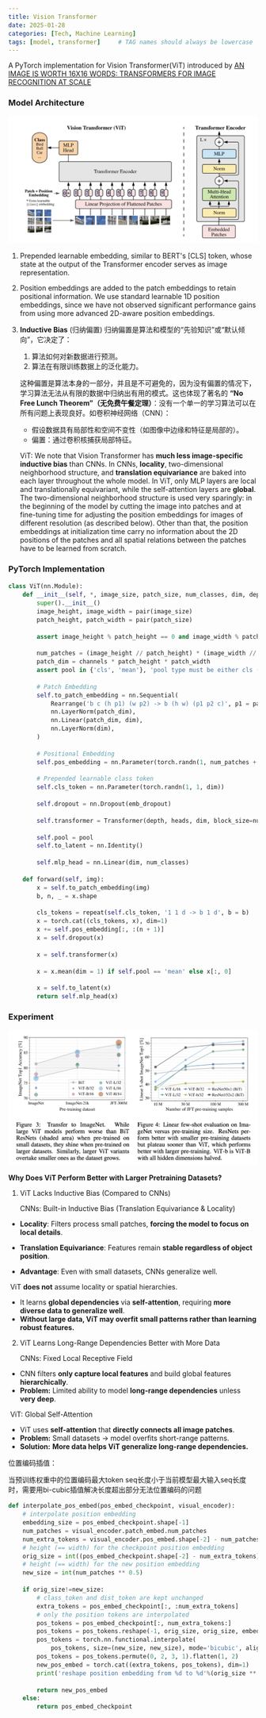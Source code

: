 ```yaml
---
title: Vision Transformer
date: 2025-01-28
categories: [Tech, Machine Learning]
tags: [model, transformer]     # TAG names should always be lowercase
---
```


A PyTorch implementation for Vision Transformer(ViT) introduced by [AN IMAGE IS WORTH 16X16 WORDS: TRANSFORMERS FOR IMAGE RECOGNITION AT SCALE](https://arxiv.org/pdf/2010.11929)

### Model Architecture

![vit](/assets/images/vit.png)

1. Prepended learnable embedding, similar to BERT's [CLS] token, whose state at the output of the Transformer encoder serves as image representation.

2. Position embeddings are added to the patch embeddings to retain positional information. We use standard learnable 1D position embeddings, since we have not observed significant performance gains from using more advanced 2D-aware position embeddings.

3. **Inductive Bias** (归纳偏置) 归纳偏置是算法和模型的“先验知识”或“默认倾向”，它决定了：

   1. 算法如何对新数据进行预测。
   2. 算法在有限训练数据上的泛化能力。

   这种偏置是算法本身的一部分，并且是不可避免的，因为没有偏置的情况下，学习算法无法从有限的数据中归纳出有用的模式。这也体现了著名的 **“No Free Lunch Theorem”（无免费午餐定理）**：没有一个单一的学习算法可以在所有问题上表现良好。如卷积神经网络（CNN）：

   - 假设数据具有局部性和空间不变性（如图像中边缘和特征是局部的）。
   - 偏置：通过卷积核捕获局部特征。

   ViT: We note that Vision Transformer has **much less image-specific inductive bias** than CNNs. In CNNs, **locality**, two-dimensional neighborhood structure, and **translation equivariance** are baked into each layer throughout the whole model. In ViT, only MLP layers are local and translationally equivariant, while the self-attention layers are **global**. The two-dimensional neighborhood structure is used very sparingly: in the beginning of the model by cutting the image into patches and at fine-tuning time for adjusting the position embeddings for images of different resolution (as described below). Other than that, the position embeddings at initialization time carry no information about the 2D positions of the patches and all spatial relations between the patches have to be learned from scratch.

### PyTorch Implementation

```python
class ViT(nn.Module):
    def __init__(self, *, image_size, patch_size, num_classes, dim, depth, heads, pool = 'cls', channels = 3, dim_head = 64, dropout = 0., emb_dropout = 0.):
        super().__init__()
        image_height, image_width = pair(image_size)
        patch_height, patch_width = pair(patch_size)

        assert image_height % patch_height == 0 and image_width % patch_width == 0, 'Image dimensions must be divisible by the patch size.'

        num_patches = (image_height // patch_height) * (image_width // patch_width)
        patch_dim = channels * patch_height * patch_width
        assert pool in {'cls', 'mean'}, 'pool type must be either cls (cls token) or mean (mean pooling)'
        
        # Patch Embedding
        self.to_patch_embedding = nn.Sequential(
            Rearrange('b c (h p1) (w p2) -> b (h w) (p1 p2 c)', p1 = patch_height, p2 = patch_width),
            nn.LayerNorm(patch_dim),
            nn.Linear(patch_dim, dim),
            nn.LayerNorm(dim),
        )

        # Positional Embedding  
        self.pos_embedding = nn.Parameter(torch.randn(1, num_patches + 1, dim))
        
        # Prepended learnable class token
        self.cls_token = nn.Parameter(torch.randn(1, 1, dim))
        
        self.dropout = nn.Dropout(emb_dropout)

        self.transformer = Transformer(depth, heads, dim, block_size=num_patches)

        self.pool = pool
        self.to_latent = nn.Identity()

        self.mlp_head = nn.Linear(dim, num_classes)

    def forward(self, img):
        x = self.to_patch_embedding(img)
        b, n, _ = x.shape

        cls_tokens = repeat(self.cls_token, '1 1 d -> b 1 d', b = b)
        x = torch.cat((cls_tokens, x), dim=1)
        x += self.pos_embedding[:, :(n + 1)]
        x = self.dropout(x)

        x = self.transformer(x)

        x = x.mean(dim = 1) if self.pool == 'mean' else x[:, 0]

        x = self.to_latent(x)
        return self.mlp_head(x)
```

### Experiment

![exp](/assets/images/vit_exp.png)

**Why Does ViT Perform Better with Larger Pretraining Datasets?**

1. ViT Lacks Inductive Bias (Compared to CNNs)

   CNNs: Built-in Inductive Bias (Translation Equivariance & Locality)

- **Locality**: Filters process small patches, **forcing the model to focus on local details**.
- **Translation Equivariance**: Features remain **stable regardless of object position**.

- **Advantage**: Even with small datasets, CNNs generalize well.

​		ViT **does not** assume locality or spatial hierarchies.

- It learns **global dependencies** via **self-attention**, requiring **more diverse data to generalize well**.
- **Without large data, ViT may overfit small patterns rather than learning robust features.**

2. ViT Learns Long-Range Dependencies Better with More Data

   CNNs: Fixed Local Receptive Field

- CNN filters **only capture local features** and build global features **hierarchically**.
- **Problem:** Limited ability to model **long-range dependencies** unless **very deep**.

​		ViT: Global Self-Attention

- ViT uses **self-attention** that **directly connects all image patches**.
- **Problem:** Small datasets → model overfits short-range patterns.
- **Solution:** **More data helps ViT generalize long-range dependencies.**





位置编码插值：

当预训练权重中的位置编码最大token seq长度小于当前模型最大输入seq长度时，需要用bi-cubic插值解决长度超出部分无法位置编码的问题

```python
def interpolate_pos_embed(pos_embed_checkpoint, visual_encoder):        
    # interpolate position embedding
    embedding_size = pos_embed_checkpoint.shape[-1]
    num_patches = visual_encoder.patch_embed.num_patches
    num_extra_tokens = visual_encoder.pos_embed.shape[-2] - num_patches
    # height (== width) for the checkpoint position embedding
    orig_size = int((pos_embed_checkpoint.shape[-2] - num_extra_tokens) ** 0.5)
    # height (== width) for the new position embedding
    new_size = int(num_patches ** 0.5)

    if orig_size!=new_size:
        # class_token and dist_token are kept unchanged
        extra_tokens = pos_embed_checkpoint[:, :num_extra_tokens]
        # only the position tokens are interpolated
        pos_tokens = pos_embed_checkpoint[:, num_extra_tokens:]
        pos_tokens = pos_tokens.reshape(-1, orig_size, orig_size, embedding_size).permute(0, 3, 1, 2)
        pos_tokens = torch.nn.functional.interpolate(
            pos_tokens, size=(new_size, new_size), mode='bicubic', align_corners=False)
        pos_tokens = pos_tokens.permute(0, 2, 3, 1).flatten(1, 2)
        new_pos_embed = torch.cat((extra_tokens, pos_tokens), dim=1)
        print('reshape position embedding from %d to %d'%(orig_size ** 2,new_size ** 2))
        
        return new_pos_embed    
    else:
        return pos_embed_checkpoint
```









